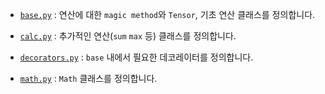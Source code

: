 
- [`base.py`](base.py) : 연산에 대한 `magic method`와 `Tensor`, 기초 연산 클래스를 정의합니다.

- [`calc.py`](calc.py) : 추가적인 연산(`sum` `max` 등) 클래스를 정의합니다.

- [`decorators.py`](decorators.py) : `base` 내에서 필요한 데코레이터를 정의합니다.

- [`math.py`](math.py) : `Math` 클래스를 정의합니다.
